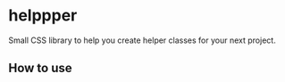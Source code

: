 # helppper

Small CSS library to help you create helper classes for your next project.

## How to use
